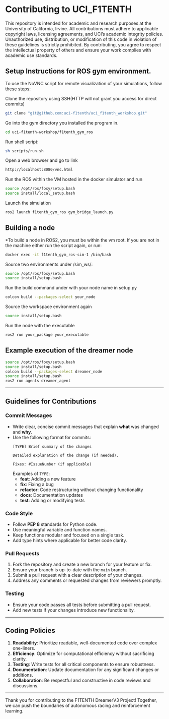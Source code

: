 # Contributing to UCI_F1TENTH

This repository is intended for academic and research purposes at the University of California, Irvine. All contributions must adhere to applicable copyright laws, licensing agreements, and UCI’s academic integrity policies. Unauthorized use, distribution, or modification of this code in violation of these guidelines is strictly prohibited. By contributing, you agree to respect the intellectual property of others and ensure your work complies with academic use standards.

## Setup Instructions for ROS gym environment.
To use the NoVNC script for remote visualization of your simulations, follow these steps:

Clone the repository using SSH(HTTP will not grant you access for direct commits)
```bash
git clone "git@github.com:uci-f1tenth/uci_f1tenth_workshop.git"
```

Go into the gym directory you installed the program in.
```bash
cd uci-f1tenth-workshop/f1tenth_gym_ros
```

Run shell script:
```bash
sh scripts/run.sh
```

Open a web browser and go to link
```bash
http://localhost:8080/vnc.html
```

Run the ROS within the VM hosted in the docker simulator and run
```bash
source /opt/ros/foxy/setup.bash
source install/local_setup.bash
```

Launch the simulation
```bash
ros2 launch f1tenth_gym_ros gym_bridge_launch.py
```

## Building a node
*To build a node in ROS2, you must be within the vm root.
If you are not in the machine either run the script again, or run:
```bash
docker exec -it f1tenth_gym_ros-sim-1 /bin/bash
```

Source two environments under /sim_ws/:
```bash
source /opt/ros/foxy/setup.bash
source install/setup.bash
```
Run the build command under with your node name in setup.py
```bash
colcon build --packages-select your_node
```
Source the workspace environment again
```bash
source install/setup.bash
```
Run the node with the executable
```bash
ros2 run your_package your_executable
```

## Example execution of the dreamer node
```bash
source /opt/ros/foxy/setup.bash
source install/setup.bash
colcon build --packages-select dreamer_node
source install/setup.bash
ros2 run agents dreamer_agent
```
---

## Guidelines for Contributions

### Commit Messages
- Write clear, concise commit messages that explain **what** was changed and **why**.
- Use the following format for commits:
  ```
  [TYPE] Brief summary of the changes

  Detailed explanation of the change (if needed).
  
  Fixes: #IssueNumber (if applicable)
  ```
  Examples of `TYPE`:
  - **feat**: Adding a new feature
  - **fix**: Fixing a bug
  - **refactor**: Code restructuring without changing functionality
  - **docs**: Documentation updates
  - **test**: Adding or modifying tests
  
### Code Style
- Follow **PEP 8** standards for Python code.
- Use meaningful variable and function names.
- Keep functions modular and focused on a single task.
- Add type hints where applicable for better code clarity.

### Pull Requests
1. Fork the repository and create a new branch for your feature or fix.
2. Ensure your branch is up-to-date with the `main` branch.
3. Submit a pull request with a clear description of your changes.
4. Address any comments or requested changes from reviewers promptly.

### Testing
- Ensure your code passes all tests before submitting a pull request.
- Add new tests if your changes introduce new functionality.

---

## Coding Policies

1. **Readability**: Prioritize readable, well-documented code over complex one-liners.
2. **Efficiency**: Optimize for computational efficiency without sacrificing clarity.
3. **Testing**: Write tests for all critical components to ensure robustness.
4. **Documentation**: Update documentation for any significant changes or additions.
5. **Collaboration**: Be respectful and constructive in code reviews and discussions.

---

Thank you for contributing to the F1TENTH DreamerV3 Project! Together, we can push the boundaries of autonomous racing and reinforcement learning.

